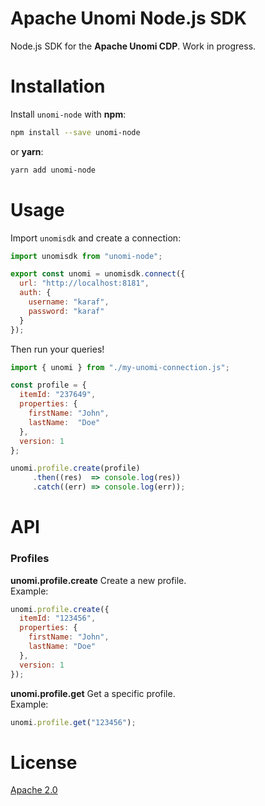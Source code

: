 # Apache Unomi Node.js SDK

Node.js SDK for the **Apache Unomi CDP**. Work in progress.

# Installation

Install `unomi-node` with **npm**:
```bash
npm install --save unomi-node
```

or **yarn**:
```bash
yarn add unomi-node
```

# Usage

Import `unomisdk` and create a connection:

```js
import unomisdk from "unomi-node";

export const unomi = unomisdk.connect({
  url: "http://localhost:8181",
  auth: {
    username: "karaf",
    password: "karaf"
  }
});
```

Then run your queries!

```js
import { unomi } from "./my-unomi-connection.js";

const profile = {
  itemId: "237649",
  properties: {
    firstName: "John",
    lastName:  "Doe"
  },
  version: 1
};

unomi.profile.create(profile)
     .then((res)  => console.log(res))
     .catch((err) => console.log(err));
```

# API

### Profiles

**unomi.profile.create**
Create a new profile. <br />
Example:

```js
unomi.profile.create({
  itemId: "123456",
  properties: {
    firstName: "John",
    lastName: "Doe"
  },
  version: 1
});
```

**unomi.profile.get**
Get a specific profile. <br />
Example:
```js
unomi.profile.get("123456");
```

# License
[Apache 2.0](/LICENSE.md)